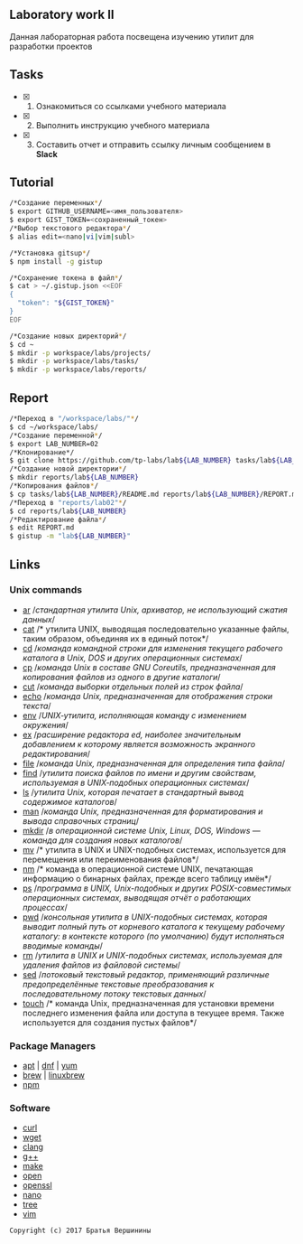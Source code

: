 ## Laboratory work II

Данная лабораторная работа посвещена изучению утилит для разработки проектов

## Tasks

- [X] 1. Ознакомиться со ссылками учебного материала
- [X] 2. Выполнить инструкцию учебного материала
- [X] 3. Составить отчет и отправить ссылку личным сообщением в **Slack**
 
## Tutorial

```bash
/*Создание переменных*/
$ export GITHUB_USERNAME=<имя_пользователя>
$ export GIST_TOKEN=<сохраненный_токен>
/*Выбор текстового редактора*/
$ alias edit=<nano|vi|vim|subl>
```

```bash
/*Установка gitsup*/
$ npm install -g gistup
```

```bash
/*Сохранение токена в файл*/
$ cat > ~/.gistup.json <<EOF
{
  "token": "${GIST_TOKEN}"
}
EOF
```

```bash
/*Создание новых директорий*/
$ cd ~
$ mkdir -p workspace/labs/projects/
$ mkdir -p workspace/labs/tasks/
$ mkdir -p workspace/labs/reports/
```

## Report

```bash
/*Переход в "/workspace/labs/"*/
$ cd ~/workspace/labs/
/*Создание переменной*/
$ export LAB_NUMBER=02
/*Клонирование*/
$ git clone https://github.com/tp-labs/lab${LAB_NUMBER} tasks/lab${LAB_NUMBER}
/*Создание новой директории*/
$ mkdir reports/lab${LAB_NUMBER}
/*Копирования файлов*/
$ cp tasks/lab${LAB_NUMBER}/README.md reports/lab${LAB_NUMBER}/REPORT.md
/*Переход в "reports/lab02"*/
$ cd reports/lab${LAB_NUMBER}
/*Редактирование файла*/
$ edit REPORT.md
$ gistup -m "lab${LAB_NUMBER}"
```

## Links

### Unix commands

- [ar](https://en.wikipedia.org/wiki/Ar_(Unix)) /*стандартная утилита Unix, архиватор, не использующий сжатия данных*/
- [cat](https://en.wikipedia.org/wiki/Cat_(Unix)) /* утилита UNIX, выводящая последовательно указанные файлы, таким образом, объединяя их в единый поток*/
- [cd](https://en.wikipedia.org/wiki/Cd_(command)) /*команда командной строки для изменения текущего рабочего каталога в Unix, DOS и других операционных системах*/
- [cp](https://en.wikipedia.org/wiki/Cp_(Unix)) /*команда Unix в составе GNU Coreutils, предназначенная для копирования файлов из одного в другие каталоги*/
- [cut](https://en.wikipedia.org/wiki/Cut_(Unix)) /*команда выборки отдельных полей из строк файла*/
- [echo](https://en.wikipedia.org/wiki/Echo_(command)) /*команда Unix, предназначенная для отображения строки текста*/
- [env](https://en.wikipedia.org/wiki/Env_(shell)) /*UNIX‐утилита, исполняющая команду с изменением окружения*/
- [ex](https://en.wikipedia.org/wiki/Ex_(editor)) /*расширение редактора ed, наиболее значительным добавлением к которому является возможность экранного редактирования*/
- [file](https://en.wikipedia.org/wiki/File_(command)) /*команда Unix, предназначенная для определения типа файла*/
- [find](https://en.wikipedia.org/wiki/Find) /*утилита поиска файлов по имени и другим свойствам, используемая в UNIX‐подобных операционных системах*/
- [ls](https://en.wikipedia.org/wiki/Ls) /*утилита Unix, которая печатает в стандартный вывод содержимое каталогов*/
- [man](https://en.wikipedia.org/wiki/Man_page) /*команда Unix, предназначенная для форматирования и вывода справочных страниц*/
- [mkdir](https://en.wikipedia.org/wiki/Mkdir) /*в операционной системе Unix, Linux, DOS, Windows — команда для создания новых каталогов*/
- [mv](https://en.wikipedia.org/wiki/Mv) /* утилита в UNIX и UNIX-подобных системах, используется для перемещения или переименования файлов*/
- [nm](https://en.wikipedia.org/wiki/Nm_(Unix)) /* команда в операционной системе UNIX, печатающая информацию о бинарных файлах, прежде всего таблицу имён*/
- [ps](https://en.wikipedia.org/wiki/Ps_(Unix)) /*программа в UNIX, Unix-подобных и других POSIX-совместимых операционных системах, выводящая отчёт о работающих процессах*/
- [pwd](https://en.wikipedia.org/wiki/Pwd) /*консольная утилита в UNIX-подобных системах, которая выводит полный путь от корневого каталога к текущему рабочему каталогу: в контексте которого (по умолчанию) будут исполняться вводимые команды*/
- [rm](https://en.wikipedia.org/wiki/Rm_(Unix)) /*утилита в UNIX и UNIX-подобных системах, используемая для удаления файлов из файловой системы*/
- [sed](https://en.wikipedia.org/wiki/Sed) /*потоковый текстовый редактор, применяющий различные предопределённые текстовые преобразования к последовательному потоку текстовых данных*/
- [touch](https://en.wikipedia.org/wiki/Touch_(Unix)) /* команда Unix, предназначенная для установки времени последнего изменения файла или доступа в текущее время. Также используется для создания пустых файлов*/

### Package Managers

- [apt](http://help.ubuntu.ru/wiki/apt) | [dnf](https://en.wikipedia.org/wiki/DNF_(software)) | [yum](https://fedoraproject.org/wiki/Yum/ru)
- [brew](https://brew.sh) | [linuxbrew](http://linuxbrew.sh)
- [npm](https://docs.npmjs.com)

### Software

- [curl](https://www.gitbook.com/book/bagder/everything-curl/details)
- [wget](https://www.gnu.org/software/wget/manual/wget.pdf)
- [clang](https://clang.llvm.org)
- [g++](https://gcc.gnu.org/onlinedocs/gcc-4.0.2/gcc/G_002b_002b-and-GCC.html)
- [make](https://en.wikipedia.org/wiki/Make_(software))
- [open](https://developer.apple.com/legacy/library/documentation/Darwin/Reference/ManPages/man1/open.1.html)
- [openssl](https://www.openssl.org)
- [nano](https://www.nano-editor.org)
- [tree](https://linux.die.net/man/1/tree)
- [vim](http://www.vim.org)

```
Copyright (c) 2017 Братья Вершинины
```
